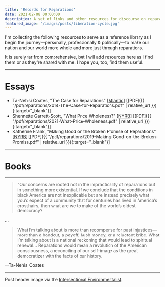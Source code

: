```yaml
---
title: 'Records for Reparations'
date: 2021-02-08 00:00:00
description: A set of links and other resources for discourse on reparations in the United States.
featured_image: '/images/posts/liberation-cycle.jpg'
---
```


I'm collecting the following resources to serve as a reference library as I begin the journey—personally, professionally & politically—to make our nation and our world more whole and more just through reparations.

It is surely far from comprehensive, but I will add resources here as I find them or as they're shared with me. I hope you, too, find them useful.

---

# Essays

- Ta-Nehisi Coates, "The Case for Reparations" [[Atlantic](https://www.theatlantic.com/magazine/archive/2014/06/the-case-for-reparations/361631/)] [[PDF]({{ "/pdf/reparations/2014-The-Case-for-Reparations.pdf" | relative_url }}){:target="_blank"}]
- Shennette Garrett-Scott, "What Price Wholeness?" [[NYRB](https://www.nybooks.com/articles/2021/02/11/what-price-wholeness/)] [[PDF]({{ "/pdf/reparations/2021-What-Price-Wholeness.pdf" | relative_url }}){:target="_blank"}]
- Katherine Frank, "Making Good on the Broken Promise of Reparations" [[NYRB](https://www.nybooks.com/daily/2019/03/18/making-good-on-the-broken-promise-of-reparations/)] [[PDF]({{ "/pdf/reparations/2019-Making-Good-on-the-Broken-Promise.pdf" | relative_url }}){:target="_blank"}]

---

# Books

---

> "Our concerns are rooted not in the impracticality of reparations but in something more existential. If we conclude that the conditions in black America are not inexplicable but are instead precisely what you’d expect of a community that for centuries has lived in America’s crosshairs, then what are we to make of the world’s oldest democracy?

...

> What I’m talking about is more than recompense for past injustices—more than a handout, a payoff, hush money, or a reluctant bribe. What I’m talking about is a national reckoning that would lead to spiritual renewal... Reparations would mean a revolution of the American consciousness, a reconciling of our self-image as the great democratizer with the facts of our history.

--Ta-Nehisi Coates

---

Post header image via the [Intersectional Environmentalist](https://twitter.com/isxenviro).
